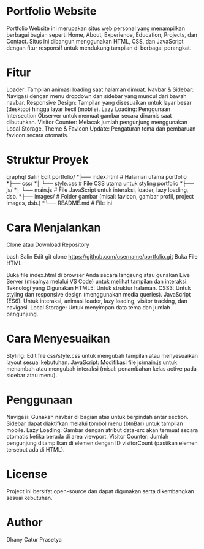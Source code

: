 
# Portfolio Website
Portfolio Website ini merupakan situs web personal yang menampilkan berbagai bagian seperti Home, About, Experience, Education, Projects, dan Contact. Situs ini dibangun menggunakan HTML, CSS, dan JavaScript dengan fitur responsif untuk mendukung tampilan di berbagai perangkat.

# Fitur
Loader: Tampilan animasi loading saat halaman dimuat.
Navbar & Sidebar: Navigasi dengan menu dropdown dan sidebar yang muncul dari bawah navbar.
Responsive Design: Tampilan yang disesuaikan untuk layar besar (desktop) hingga layar kecil (mobile).
Lazy Loading: Penggunaan Intersection Observer untuk memuat gambar secara dinamis saat dibutuhkan.
Visitor Counter: Melacak jumlah pengunjung menggunakan Local Storage.
Theme & Favicon Update: Pengaturan tema dan pembaruan favicon secara otomatis.

# Struktur Proyek
graphql
Salin
Edit
portfolio/
*├── index.html           # Halaman utama portfolio
*├── css/
*│   └── style.css        # File CSS utama untuk styling portfolio
*├── js/
*│   └── main.js          # File JavaScript untuk interaksi, loader, lazy loading, dsb.
*├── images/              # Folder gambar (misal: favicon, gambar profil, project images, dsb.)
*└── README.md            # File ini

# Cara Menjalankan
Clone atau Download Repository

bash
Salin
Edit
git clone https://github.com/username/portfolio.git
Buka File HTML

Buka file index.html di browser Anda secara langsung atau gunakan Live Server (misalnya melalui VS Code) untuk melihat tampilan dan interaksi.
Teknologi yang Digunakan
HTML5: Untuk struktur halaman.
CSS3: Untuk styling dan responsive design (menggunakan media queries).
JavaScript (ES6): Untuk interaksi, animasi loader, lazy loading, visitor tracking, dan navigasi.
Local Storage: Untuk menyimpan data tema dan jumlah pengunjung.

# Cara Menyesuaikan
Styling: Edit file css/style.css untuk mengubah tampilan atau menyesuaikan layout sesuai kebutuhan.
JavaScript: Modifikasi file js/main.js untuk menambah atau mengubah interaksi (misal: penambahan kelas active pada sidebar atau menu).

# Penggunaan
Navigasi: Gunakan navbar di bagian atas untuk berpindah antar section. Sidebar dapat diaktifkan melalui tombol menu (btnBar) untuk tampilan mobile.
Lazy Loading: Gambar dengan atribut data-src akan termuat secara otomatis ketika berada di area viewport.
Visitor Counter: Jumlah pengunjung ditampilkan di elemen dengan ID visitorCount (pastikan elemen tersebut ada di HTML).
# License
Project ini bersifat open-source dan dapat digunakan serta dikembangkan sesuai kebutuhan.

# Author
 Dhany Catur Prasetya 
